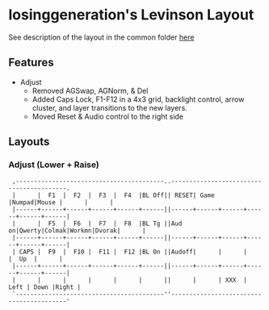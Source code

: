 losinggeneration's Levinson Layout
============================

See description of the layout in the common folder
[here](../../../../users/losinggeneration/README.md)

## Features
- Adjust
  - Removed AGSwap, AGNorm, & Del
  - Added Caps Lock, F1-F12 in a 4x3 grid, backlight control, arrow cluster,
    and layer transitions to the new layers.
  - Moved Reset & Audio control to the right side

## Layouts

### Adjust (Lower + Raise)

```
 ,-----------------------------------------..-----------------------------------------.
 |      |  F1  |  F2  |  F3  |  F4  |BL Off|| RESET| Game |Numpad|Mouse |      |      |
 |------+------+------+------+------+------||------+------+------+------+------+------|
 |      |  F5  |  F6  |  F7  |  F8  |BL Tg ||Aud on|Qwerty|Colmak|Workmn|Dvorak|      |
 |------+------+------+------+------+------||------+------+------+------+------+------|
 | CAPS |  F9  |  F10 |  F11 |  F12 |BL On ||Audoff|      |      |      |  Up  |      |
 |------+------+------+------+------+------||------+------+------+------+------+------|
 |      |      |      |      |      |      ||      |      | XXX  | Left | Down |Right |
 `-----------------------------------------''-----------------------------------------'
```
